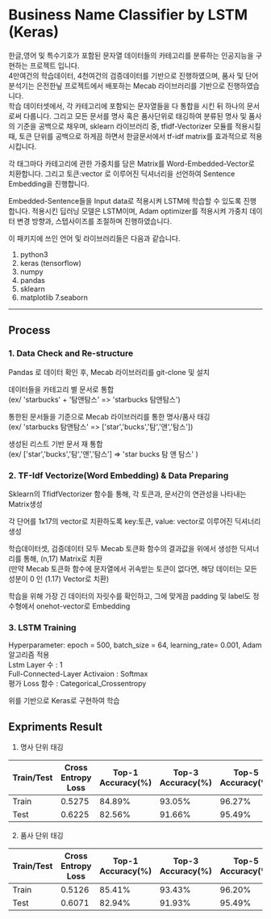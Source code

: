 # Business Name Classifier by LSTM (Keras) 

한글,영어 및 특수기호가 포함된 문자열 데이터들의 카테고리를 분류하는 인공지능을 구현하는 프로젝트 입니다.   
4만여건의 학습데이터, 4천여건의 검증데이터를 기반으로 진행하였으며, 품사 및 단어 분석기는 은전한닢 프로젝트에서 배포하는 Mecab 라이브러리를 기반으로 진행하였습니다.   
학습 데이터셋에서, 각 카테고리에 포함되는 문자열들을 다 통합을 시킨 뒤 하나의 문서로써 다룹니다. 그리고 모든 문서를 명사 혹은 품사단위로 태깅하여 분류된 명사 및 품사의 기준을 공백으로 채우며, sklearn 라이브러리 중, tfidf-Vectorizer 모듈를 적용시킬 때, 토큰 단위를 공백으로 하게끔 하면서 한글문서에서 tf-idf matrix를 효과적으로 적용시킵니다.   

각 태그마다 카테고리에 관한 가중치를 담은 Matrix를 Word-Embedded-Vector로 치환합니다. 그리고 토큰:vector 로 이루어진 딕셔너리을 선언하여 Sentence Embedding을 진행합니다.   

Embedded-Sentence들을 Input data로 적용시켜 LSTM에 학습할 수 있도록 진행합니다. 적용시킨 딥러닝 모델은 LSTM이며, Adam optimizer를 적용시켜 가중치 데이터 변경 방향과, 스텝사이즈를 조절하며 진행하였습니다.   
   
   
이 패키지에 쓰인 언어 및 라이브러리들은 다음과 같습니다.   
1. python3   
2. keras (tensorflow)
3. numpy   
4. pandas   
5. sklearn
6. matplotlib
7.seaborn


* * *


## Process   


### 1. Data Check and Re-structure   
   Pandas 로 데이터 확인 후, Mecab 라이브러리를 git-clone 및 설치   
            
   데이터들을 카테고리 별 문서로 통합   
   (ex/ 'starbucks' + '탐앤탐스' => 'starbucks 탐앤탐스')   
      
   통한된 문서들을 기준으로 Mecab 라이브러리를 통한 명사/품사 태깅   
   (ex/ 'starbucks 탐앤탐스' => ['star','bucks','탐','앤','탐스']) 
      
   생성된 리스트 기반 문서 재 통합   
   (ex/ ['star','bucks','탐','앤','탐스'] => 'star bucks 탐 앤 탐스' )
   
   
### 2. TF-Idf Vectorize(Word Embedding) & Data Preparing   
   Sklearn의 TfidfVectorizer 함수틑 통해, 각 토큰과, 문서간의 연관성을 나타내는 Matrix생성   
      
   각 단어를 1x17의 vector로 치환하도록 key:토큰, value: vector로 이루어진 딕셔너리 생성   
      
   학습데이터셋, 검증데이터 모두 Mecab 토큰화 함수의 결과값을 위에서 생성한 딕셔너리를 통해, (n,17) Matrix로 치환   
   (만약 Mecab 토큰화 함수에 문자열에서 귀속받는 토큰이 없다면, 해당 데이터는 모든 성분이 0 인 (1.17) Vector로 치환)   
      
   학습을 위해 가장 긴 데이터의 자릿수를 확인하고, 그에 맞게끔 padding 및 label도 정수형에서 onehot-vector로 Embedding      
      
      
### 3. LSTM Training  
   Hyperparameter: epoch = 500, batch_size = 64, learning_rate= 0.001, Adam알고리즘 적용   
   Lstm Layer 수 : 1   
   Full-Connected-Layer Activaion : Softmax   
   평가 Loss 함수 : Categorical_Crossentropy   
      
   위를 기반으로 Keras로 구현하여 학습
      


## Expriments Result  


1. 명사 단위 태깅   

|Train/Test|Cross Entropy Loss|Top-1 Accuracy(%)|Top-3 Accuracy(%)|Top-5 Accuracy(%)|F1 Score|
|------|------|---|---|---|---|
|Train|0.5275|84.89%|93.05%|96.27%|0.8484|
|Test|0.6225|82.56%|91.66%|95.49%|0.8216|


2. 품사 단위 태깅   

|Train/Test|Cross Entropy Loss|Top-1 Accuracy(%)|Top-3 Accuracy(%)|Top-5 Accuracy(%)|F1 Score|
|------|------|---|---|---|---|
|Train|0.5126|85.41%|93.43%|96.20%|0.8534|
|Test|0.6071|82.94%|91.93%|95.49%|0.8254|
